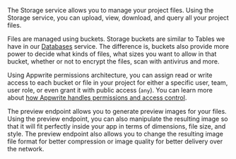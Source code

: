 The Storage service allows you to manage your project files. Using the Storage service, you can upload, view, download, and query all your project files.

Files are managed using buckets. Storage buckets are similar to Tables we have in our [Databases](/docs/products/databases) service. The difference is, buckets also provide more power to decide what kinds of files, what sizes you want to allow in that bucket, whether or not to encrypt the files, scan with antivirus and more.

Using Appwrite permissions architecture, you can assign read or write access to each bucket or file in your project for either a specific user, team, user role, or even grant it with public access (`any`). You can learn more about [how Appwrite handles permissions and access control](/docs/advanced/platform/permissions).

The preview endpoint allows you to generate preview images for your files. Using the preview endpoint, you can also manipulate the resulting image so that it will fit perfectly inside your app in terms of dimensions, file size, and style. The preview endpoint also allows you to change the resulting image file format for better compression or image quality for better delivery over the network.
